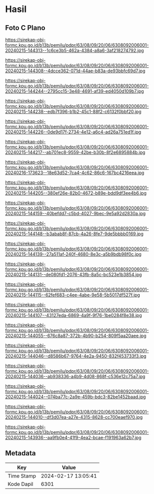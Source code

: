 # Hasil

## Foto C Plano

https://sirekap-obj-formc.kpu.go.id/b13b/pemilu/pdpr/63/08/09/20/06/6308092006001-20240215-144313--1c6ce3b5-462a-4384-a8a6-3af218274792.jpg

https://sirekap-obj-formc.kpu.go.id/b13b/pemilu/pdpr/63/08/09/20/06/6308092006001-20240215-144308--4dcce362-071d-44ae-b83a-de93bbfc69d7.jpg

https://sirekap-obj-formc.kpu.go.id/b13b/pemilu/pdpr/63/08/09/20/06/6308092006001-20240215-144244--2795cc15-3e48-4691-af39-ed4050d109b7.jpg

https://sirekap-obj-formc.kpu.go.id/b13b/pemilu/pdpr/63/08/09/20/06/6308092006001-20240215-144238--edb7f396-b1b2-45c1-88f2-c6132f0bbf20.jpg

https://sirekap-obj-formc.kpu.go.id/b13b/pemilu/pdpr/63/08/09/20/06/6308092006001-20240215-144226--0de9d17f-2734-4e12-a6c4-ad26a751ed1f.jpg

https://sirekap-obj-formc.kpu.go.id/b13b/pemilu/pdpr/63/08/09/20/06/6308092006001-20240215-144217--ab701ec8-9559-42be-b30b-8f2e6895884b.jpg

https://sirekap-obj-formc.kpu.go.id/b13b/pemilu/pdpr/63/08/09/20/06/6308092006001-20240216-173623--18e63d52-7ca4-4c62-86c6-167bc4216eea.jpg

https://sirekap-obj-formc.kpu.go.id/b13b/pemilu/pdpr/63/08/09/20/06/6308092006001-20240215-144205--380ef26e-82b0-4672-b89e-bdd9df3ee4b6.jpg

https://sirekap-obj-formc.kpu.go.id/b13b/pemilu/pdpr/63/08/09/20/06/6308092006001-20240215-144159--40befdd7-c5bd-4027-9bec-9e5a92d2830a.jpg

https://sirekap-obj-formc.kpu.go.id/b13b/pemilu/pdpr/63/08/09/20/06/6308092006001-20240215-144148--b3abab8f-87cb-4a26-8fe7-9de5bbbb0169.jpg

https://sirekap-obj-formc.kpu.go.id/b13b/pemilu/pdpr/63/08/09/20/06/6308092006001-20240215-144139--27a511af-240f-4680-8e3c-a5b9bdb98f0c.jpg

https://sirekap-obj-formc.kpu.go.id/b13b/pemilu/pdpr/63/08/09/20/06/6308092006001-20240215-144131--de080fd1-2076-43fb-8a5c-bc523e1b3854.jpg

https://sirekap-obj-formc.kpu.go.id/b13b/pemilu/pdpr/63/08/09/20/06/6308092006001-20240215-144115--62fef683-c4ee-4abe-9e58-5b5017df527f.jpg

https://sirekap-obj-formc.kpu.go.id/b13b/pemilu/pdpr/63/08/09/20/06/6308092006001-20240215-144107--43127eda-6869-4a9f-9f76-1be0284f8e38.jpg

https://sirekap-obj-formc.kpu.go.id/b13b/pemilu/pdpr/63/08/09/20/06/6308092006001-20240215-144055--676c8a87-372b-4b90-b254-809f5aa20aee.jpg

https://sirekap-obj-formc.kpu.go.id/b13b/pemilu/pdpr/63/08/09/20/06/6308092006001-20240215-144046--d8586b67-9764-4e2a-9450-832f453733f3.jpg

https://sirekap-obj-formc.kpu.go.id/b13b/pemilu/pdpr/63/08/09/20/06/6308092006001-20240215-144036--ab938336-a4b9-4d08-868f-c536e12c75a7.jpg

https://sirekap-obj-formc.kpu.go.id/b13b/pemilu/pdpr/63/08/09/20/06/6308092006001-20240215-144024--074ba77c-2a9e-459b-bdc3-82be1452baad.jpg

https://sirekap-obj-formc.kpu.go.id/b13b/pemilu/pdpr/63/08/09/20/06/6308092006001-20240215-144010--df3d07ea-a27e-4315-8628-cc700eaef970.jpg

https://sirekap-obj-formc.kpu.go.id/b13b/pemilu/pdpr/63/08/09/20/06/6308092006001-20240215-143936--aa9fb0e4-41f9-4ea2-bcae-f191963a62b7.jpg


## Metadata

| Key        | Value               |
| ---------- | ------------------- |
| Time Stamp | 2024-02-17 13:05:41 |
| Kode Dapil | 6301                |



